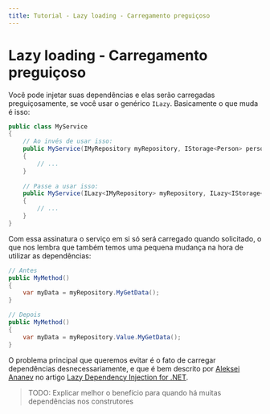 ```yaml
---
title: Tutorial - Lazy loading - Carregamento preguiçoso
---
```


Lazy loading - Carregamento preguiçoso
======================================

Você pode injetar suas dependências e elas serão carregadas preguiçosamente,
se você usar o genérico `ILazy`. Basicamente o que muda é isso:
```c#
public class MyService
{
    // Ao invés de usar isso:
    public MyService(IMyRepository myRepository, IStorage<Person> personStorage)
    {
        // ...
    }
    
    // Passe a usar isso:
    public MyService(ILazy<IMyRepository> myRepository, ILazy<IStorage<Person>> personStorage)
    {
        // ...
    }
}
```

Com essa assinatura o serviço em si só será carregado quando solicitado, o que nos lembra
que também temos uma pequena mudança na hora de utilizar as dependências:
```c#
// Antes
public MyMethod()
{
    var myData = myRepository.MyGetData();
}

// Depois
public MyMethod()
{
    var myData = myRepository.Value.MyGetData();
}
```

O problema principal que queremos evitar é o fato de carregar dependências desnecessariamente,
e que é bem descrito por [Aleksei Ananev](https://dev.to/hypercodeplace) no artigo
[Lazy Dependency Injection for .NET](https://dev.to/hypercodeplace/lazy-dependency-injection-37en).

> TODO: Explicar melhor o benefício para quando há muitas dependências
> nos construtores
